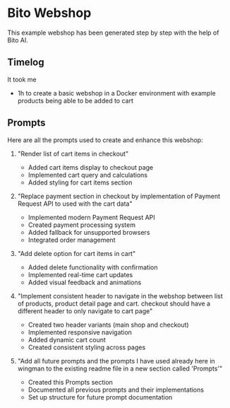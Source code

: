 # Bito Webshop

This example webshop has been generated step by step with the help of Bito AI.

## Timelog

It took me

- 1h to create a basic webshop in a Docker environment with example products being able to be added to cart

## Prompts

Here are all the prompts used to create and enhance this webshop:

1. "Render list of cart items in checkout"
   - Added cart items display to checkout page
   - Implemented cart query and calculations
   - Added styling for cart items section

2. "Replace payment section in checkout by implementation of Payment Request API to used with the cart data"
   - Implemented modern Payment Request API
   - Created payment processing system
   - Added fallback for unsupported browsers
   - Integrated order management

3. "Add delete option for cart items in cart"
   - Added delete functionality with confirmation
   - Implemented real-time cart updates
   - Added visual feedback and animations

4. "Implement consistent header to navigate in the webshop between list of products, product detail page and cart. checkout should have a different header to only navigate to cart page"
   - Created two header variants (main shop and checkout)
   - Implemented responsive navigation
   - Added dynamic cart count
   - Created consistent styling across pages

5. "Add all future prompts and the prompts I have used already here in wingman to the existing readme file in a new section called 'Prompts'"
   - Created this Prompts section
   - Documented all previous prompts and their implementations
   - Set up structure for future prompt documentation